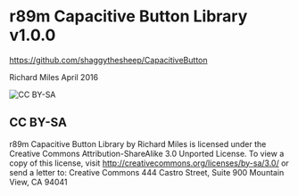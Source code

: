 # r89m Capacitive Button Library v1.0.0
https://github.com/shaggythesheep/CapacitiveButton

Richard Miles April 2016

![CC BY-SA](http://mirrors.creativecommons.org/presskit/buttons/88x31/png/by-sa.png)
## CC BY-SA
r89m Capacitive Button Library by Richard Miles is licensed under the Creative Commons Attribution-ShareAlike 3.0 Unported License. To view a copy of this license, visit http://creativecommons.org/licenses/by-sa/3.0/ or send a letter to:
Creative Commons
444 Castro Street, Suite 900
Mountain View, CA 94041  
